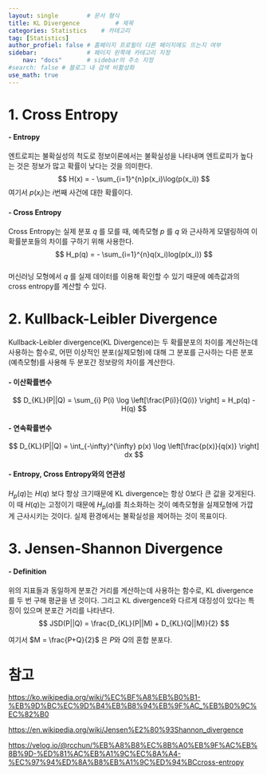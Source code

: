 ```yaml
---
layout: single        # 문서 형식
title: KL Divergence          # 제목
categories: Statistics    # 카테고리
tag: [Statistics]
author_profiel: false # 홈페이지 프로필이 다른 페이지에도 뜨는지 여부
sidebar:              # 페이지 왼쪽에 카테고리 지정
    nav: "docs"       # sidebar의 주소 지정
#search: false # 블로그 내 검색 비활성화
use_math: true
---
```


# 1. Cross Entropy
#### - Entropy
엔트로피는 불확실성의 척도로 정보이론에서는 불확실성을 나타내며 엔트로피가 높다는 것은 정보가 많고 확률이 낮다는 것을 의미한다.
$$
H(x) = - \sum_{i=1}^{n}p(x_i)\log(p(x_i))
$$
여기서 $p(x_i)$는 $i$번째 사건에 대한 확률이다.

#### - Cross Entropy
Cross Entropy는 실제 분포 $q$ 를 모를 때, 예측모형 $p$ 를 $q$ 와 근사하게 모델링하여 이 확률분포들의 차이를 구하기 위해 사용한다. 
$$
H_p(q) = - \sum_{i=1}^{n}q(x_i)log(p(x_i)) 
$$  
머신러닝 모형에서 $q$ 를 실제 데이터를 이용해 확인할 수 있기 때문에 예측값과의 cross entropy를 계산할 수 있다. 

# 2. Kullback-Leibler Divergence
Kullback-Leibler divergence(KL Divergence)는 두 확률분포의 차이를 계산하는데 사용하는 함수로, 어떤 이상적인 분포(실제모형)에 대해 그 분포를 근사하는 다른 분포(예측모형)를 사용해 두 분포간 정보량의 차이를 계산한다.

#### - 이산확률변수
$$
D_{KL}(P||Q) = \sum_{i} P(i) \log \left[\frac{P(i)}{Q(i)} \right] = H_p(q) - H(q)
$$

#### - 연속확률변수
$$
D_{KL}(P||Q) = \int_{-\infty}^{\infty} p(x) \log \left[\frac{p(x)}{q(x)} \right] dx
$$

#### - Entropy, Cross Entropy와의 연관성
$H_p(q)$는 $H(q)$ 보다 항상 크기때문에 KL divergence는 항상 0보다 큰 값을 갖게된다. 이 때 $H(q)$는 고정이기 때문에 $H_p(q)$를 최소화하는 것이 예측모형을 실제모형에 가깝게 근사시키는 것이다. 실제 환경에서는 불확실성을 제어하는 것이 목표이다.



# 3. Jensen-Shannon Divergence
#### - Definition
위의 지표들과 동일하게 분포간 거리를 계산하는데 사용하는 함수로, KL divergence를 두 번 구해 평균을 낸 것이다. 그리고  KL divergence와 다르게 대칭성이 있다는 특징이 있으며 분포간 거리를 나타낸다.
$$
JSD(P||Q) = \frac{D_{KL}(P||M) + D_{KL}(Q||M)}{2}
$$

여기서 $M = \frac{P+Q}{2}$ 은 $P$와 $Q$의 혼합 분포다.



# 참고
https://ko.wikipedia.org/wiki/%EC%BF%A8%EB%B0%B1-%EB%9D%BC%EC%9D%B4%EB%B8%94%EB%9F%AC_%EB%B0%9C%EC%82%B0

https://en.wikipedia.org/wiki/Jensen%E2%80%93Shannon_divergence

https://velog.io/@rcchun/%EB%A8%B8%EC%8B%A0%EB%9F%AC%EB%8B%9D-%ED%81%AC%EB%A1%9C%EC%8A%A4-%EC%97%94%ED%8A%B8%EB%A1%9C%ED%94%BCcross-entropy